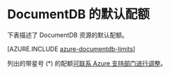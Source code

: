 <properties 
	pageTitle="DocumentDB 的默认配额 | Azure" 
	description="了解 DocumentDB 分配的默认配额。"
	services="documentdb" 
	authors="mimig1" 
	manager="jhubbard" 
	editor="cgronlun" 
	documentationCenter=""/>

<tags 
	ms.service="documentdb" 
	ms.date="06/08/2016" 
	wacn.date="06/28/2016"/>


# DocumentDB 的默认配额

下表描述了 DocumentDB 资源的默认配额。

[AZURE.INCLUDE [azure-documentdb-limits](../includes/azure-documentdb-limits.md)]

列出的带星号 (*) 的配额[可联系 Azure 支持部门进行调整](/documentation/articles/documentdb-increase-limits)。

<!---HONumber=Mooncake_0627_2016-->
